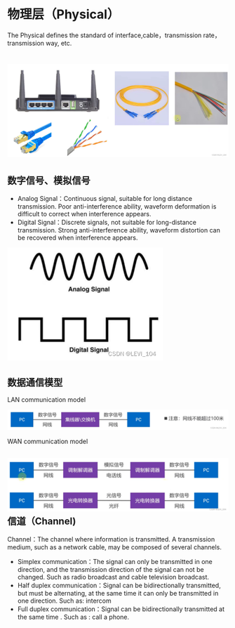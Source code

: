 #  物理层（Physical）

The Physical defines the standard of interface,cable，transmission rate，transmission way, etc.

# ![](imags/3.6.png)

##  数字信号、模拟信号

- Analog Signal：Continuous signal, suitable for long distance transmission. Poor anti-interference ability, waveform deformation is difficult to correct when interference appears.
- Digital Signal：Discrete signals, not suitable for long-distance transmission. Strong anti-interference ability, waveform distortion can be recovered when interference appears.

![](imags/3.7.png)

## 数据通信模型

LAN communication model

![](imags/3.8.png)

WAN communication model

## ![](imags/3.9.png) 信道（Channel)

Channel：The channel where information is transmitted. A transmission medium, such as a network cable, may be composed of several channels.

- Simplex communication：The signal can only be transmitted in one direction, and the transmission direction of the signal can not be changed. Such as radio broadcast and cable television broadcast.
- Half duplex communication：Signal can be bidirectionally transmitted, but must be alternating, at the same time it can only be transmitted in one direction. Such as: intercom
- Full duplex communication：Signal can be bidirectionally transmitted at the same time . Such as : call a phone.